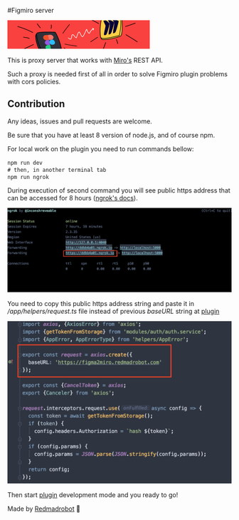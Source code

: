 #Figmiro server

![Figmiro logo](/images/cover.png)

This is proxy server that works with [Miro's](https://miro.com) REST API.

Such a proxy is needed first of all in order to solve Figmiro plugin problems with cors policies.


## Contribution

Any ideas, issues and pull requests are welcome.

Be sure that you have at least 8 version of node.js, and of course npm. 

For local work on the plugin you need to run commands bellow:

```shell script
npm run dev
# then, in another terminal tab
npm run ngrok
```

During execution of second command you will see public https address 
that can be accessed for 8 hours ([ngrok's docs](https://ngrok.com/docs)).

![Ngrok https address](/images/ngrok-screen.png)

You need to copy this public https address string and paste it in */app/helpers/request.ts* file
instead of previous *baseURL* string at [plugin](https://github/smth)

![Request file](/images/plugin-file.png)

Then start [plugin](https://github/smth/readme.md) development mode and you ready to go!

Made by [Redmadrobot](https://www.redmadrobot.com/) 🤖
